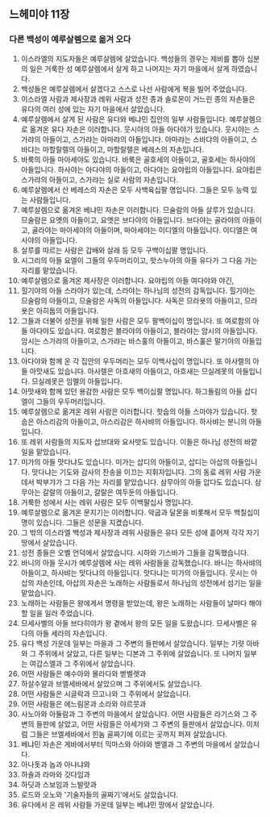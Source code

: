 ## 느헤미야 11장

### 다른 백성이 예루살렘으로 옮겨 오다
1. 이스라엘의 지도자들은 예루살렘에 살았습니다. 백성들의 경우는 제비를 뽑아 십분의 일은 거룩한 성 예루살렘에서 살게 하고 나머지는 자기 마을에서 살게 하였습니다.
2. 백성들은 예루살렘에서 살겠다고 스스로 나선 사람에게 복을 빌어 주었습니다.
3. 이스라엘 사람과 제사장과 레위 사람과 성전 종과 솔로몬이 거느린 종의 자손들은 유다의 여러 성에 있는 자기 마을에서 살았습니다.
4. 예루살렘에서 살게 된 사람은 유다와 베냐민 집안의 일부 사람들입니다. 예루살렘으로 옮겨온 유다 자손은 이러합니다. 웃시야의 아들 아다야가 있습니다. 웃시야는 스가랴의 아들이고, 스가랴는 아마랴의 아들입니다. 아마랴는 스바댜의 아들이고, 스바댜는 마할랄렐의 아들이고, 마할랄렐은 베레스의 자손입니다.
5. 바룩의 아들 마아세야도 있습니다. 바룩은 골호세의 아들이고, 골호세는 하사야의 아들입니다. 하사야는 아다야의 아들이고, 아다야는 요야립의 아들입니다. 요야립은 스가랴의 아들이고, 스가랴는 실로 사람의 자손입니다.
6. 예루살렘에서 산 베레스의 자손은 모두 사백육십팔 명입니다. 그들은 모두 능력 있는 사람들입니다.
7. 예루살렘으로 옮겨온 베냐민 자손은 이러합니다. 므술람의 아들 살루가 있습니다. 므술람은 요엣의 아들이고, 요엣은 브다야의 아들입니다. 브다야는 골라야의 아들이고, 골라야는 마아세야의 아들이며, 마아세야는 이디엘의 아들입니다. 이디엘은 여사야의 아들입니다.
8. 살루를 따르는 사람은 갑배와 살래 등 모두 구백이십팔 명입니다.
9. 시그리의 아들 요엘이 그들의 우두머리이고, 핫스누아의 아들 유다가 그 다음 가는 자리를 맡았습니다.
10. 예루살렘으로 옮겨온 제사장은 이러합니다. 요야립의 아들 여다야와 야긴,
11. 힐기야의 아들 스라야가 있는데, 스라야는 하나님의 성전의 감독입니다. 힐기야는 므술람의 아들이고, 므술람은 사독의 아들입니다. 사독은 므라욧의 아들이고, 므라욧은 아히둡의 아들입니다.
12. 그들과 더불어 성전을 위해 일한 사람은 모두 팔백이십이 명입니다. 또 여로함의 아들 아다야도 있습니다. 여로함은 블라야의 아들이고, 블라야는 암시의 아들입니다. 암시는 스가랴의 아들이고, 스가랴는 바스훌의 아들이고, 바스훌은 말기야의 아들입니다.
13. 아다야와 함께 온 각 집안의 우두머리는 모두 이백사십이 명입니다. 또 아사렐의 아들 아맛새도 있습니다. 아사렐은 아흐새의 아들이고, 아흐새는 므실레못의 아들입니다. 므실레못은 임멜의 아들입니다.
14. 아맛새와 함께 있던 용감한 사람은 모두 백이십팔 명입니다. 하그돌림의 아들 삽디엘이 그들의 우두머리입니다.
15. 예루살렘으로 옮겨온 레위 사람은 이러합니다. 핫숩의 아들 스마야가 있습니다. 핫숩은 아스리감의 아들이고, 아스리감은 하사뱌의 아들입니다. 하사뱌는 분니의 아들입니다.
16. 또 레위 사람들의 지도자 삽브대와 요사밧도 있습니다. 이들은 하나님 성전의 바깥 일을 맡았습니다.
17. 미가의 아들 맛다냐도 있습니다. 미가는 삽디의 아들이고, 삽디는 아삽의 아들입니다. 맛다냐는 기도와 감사의 찬송을 이끄는 지휘자입니다. 그의 동료 레위 사람 가운데서 박부갸가 그 다음 가는 자리를 맡았습니다. 삼무아의 아들 압다도 있습니다. 삼무아는 갈랄의 아들이고, 갈랄은 여두둔의 아들입니다.
18. 거룩한 성에서 사는 레위 사람은 모두 이백팔십사 명입니다.
19. 예루살렘으로 옮겨온 문지기는 이러합니다. 악굽과 달몬을 비롯해서 모두 백칠십이 명이 있습니다. 그들은 성문을 지켰습니다.
20. 그 밖의 이스라엘 백성과 제사장과 레위 사람들은 유다 모든 성에 흩어져 각각 자기 땅에서 살았습니다.
21. 성전 종들은 오벨 언덕에서 살았습니다. 시하와 기스바가 그들을 감독했습니다.
22. 바니의 아들 웃시가 예루살렘에 사는 레위 사람들을 감독했습니다. 바니는 하사뱌의 아들이고, 하사뱌는 맛다냐의 아들입니다. 맛다냐는 미가의 아들입니다. 웃시는 아삽의 자손인데, 아삽의 자손은 노래하는 사람들로서 하나님의 성전에서 섬기는 일을 맡았습니다.
23. 노래하는 사람들은 왕에게서 명령을 받았는데, 왕은 노래하는 사람들이 날마다 해야 할 일을 일러 주었습니다.
24. 므세사벨의 아들 브다히야가 왕 곁에서 왕의 모든 일을 도왔습니다. 므세사벨은 유다의 아들 세라의 자손입니다.
25. 유다 백성 가운데 일부는 마을과 그 주변의 들판에서 살았습니다. 일부는 기럇 아바와 그 주위에서 살았고, 다른 일부는 디본과 그 주위에 살았습니다. 또 나머지 일부는 여갑스엘과 그 주위에서 살았습니다.
26. 어떤 사람들은 예수아와 몰라다와 벧벨렛과
27. 하살수알과 브엘세바에서 살았으며 그 주위에서도 살았습니다.
28. 어떤 사람들은 시글락과 므고나와 그 주위에서 살았습니다.
29. 어떤 사람들은 에느림몬과 소라와 야르뭇과
30. 사노아와 아둘람과 그 주변의 마을에서 살았습니다. 어떤 사람들은 라기스와 그 주변의 들판에 살았고, 어떤 사람들은 아세가와 그 주변의 들판에서 살았습니다. 이처럼 그들은 브엘세바에서 힌놈 골짜기에 이르는 곳까지 퍼져 살았습니다.
31. 베냐민 자손은 게바에서부터 믹마스와 아야와 벧엘과 그 주변의 마을에서 살았습니다.
32. 아나돗과 놉과 아나냐와
33. 하솔과 라마와 깃다임과
34. 하딧과 스보임과 느발랏과
35. 로드와 오노와 '기술자들의 골짜기'에서도 살았습니다.
36. 유다에서 온 레위 사람들 가운데 일부는 베냐민 땅에서 살았습니다.